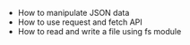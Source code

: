  - How to manipulate JSON data
 - How to use request and fetch API
 - How to read and write a file using fs module
